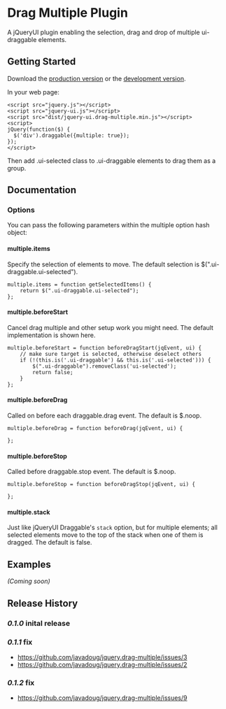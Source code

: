 # Drag Multiple Plugin

A jQueryUI plugin enabling the selection, drag and drop of multiple ui-draggable elements.

## Getting Started
Download the [production version][min] or the [development version][max].

[min]: https://raw.github.com/javadoug/jquery.drag-multiple/master/dist/jquery-ui.drag-multiple.min.js
[max]: https://raw.github.com/javadoug/jquery.drag-multiple/master/dist/jquery-ui.drag-multiple.js

In your web page:

    <script src="jquery.js"></script>
    <script src="jquery-ui.js"></script>
    <script src="dist/jquery-ui.drag-multiple.min.js"></script>
    <script>
    jQuery(function($) {
      $('div').draggable({multiple: true});
    });
    </script>

Then add .ui-selected class to .ui-draggable elements to drag them as a group.

## Documentation

### Options
You can pass the following parameters within the multiple option hash object:

#### multiple.items
Specify the selection of elements to move. The default selection is $(".ui-draggable.ui-selected").

    multiple.items = function getSelectedItems() {
        return $(".ui-draggable.ui-selected");
    };


#### multiple.beforeStart
Cancel drag multiple and other setup work you might need. The default implementation is shown here.

    multiple.beforeStart = function beforeDragStart(jqEvent, ui) {
        // make sure target is selected, otherwise deselect others
        if (!(this.is('.ui-draggable') && this.is('.ui-selected'))) {
            $(".ui-draggable").removeClass('ui-selected');
            return false;
        }
    };


#### multiple.beforeDrag
Called on before each draggable.drag event. The default is $.noop.

    multiple.beforeDrag = function beforeDrag(jqEvent, ui) {
        
    };


#### multiple.beforeStop
Called before draggable.stop event. The default is $.noop.

    multiple.beforeStop = function beforeDragStop(jqEvent, ui) {
        
    };


#### multiple.stack
Just like jQueryUI Draggable's `stack` option, but for multiple elements; all selected elements move to the top of the stack when one of them is dragged. The default is false.

## Examples
_(Coming soon)_

## Release History
### _0.1.0_ inital release
### _0.1.1_ fix
- https://github.com/javadoug/jquery.drag-multiple/issues/3
- https://github.com/javadoug/jquery.drag-multiple/issues/2
### _0.1.2_ fix
- https://github.com/javadoug/jquery.drag-multiple/issues/9

